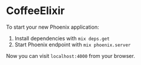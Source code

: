 # CoffeeElixir

To start your new Phoenix application:

1. Install dependencies with `mix deps.get`
2. Start Phoenix endpoint with `mix phoenix.server`

Now you can visit `localhost:4000` from your browser.

